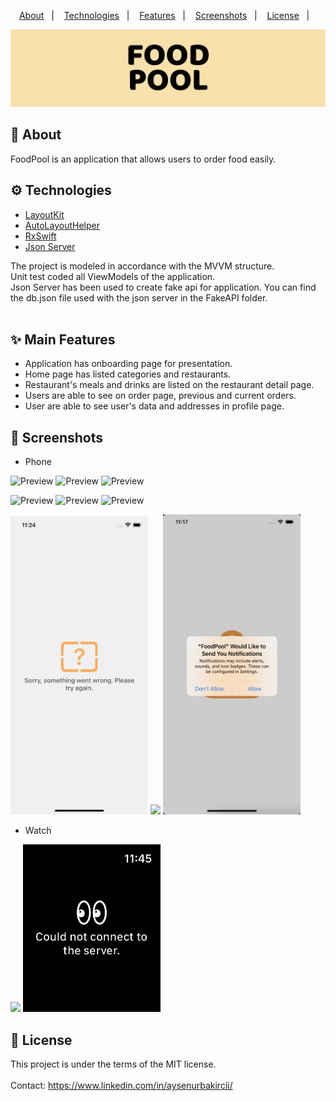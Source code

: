 <p align="center">
  <a href="#calling-about">About</a>&nbsp;&nbsp;&nbsp;|&nbsp;&nbsp;&nbsp;
  <a href="#gear-technologies">Technologies</a>&nbsp;&nbsp;&nbsp;|&nbsp;&nbsp;&nbsp;
  <a href="#sparkles-main-features">Features</a>&nbsp;&nbsp;&nbsp;|&nbsp;&nbsp;&nbsp;
  <a href="#camera_flash-screenshots">Screenshots</a>&nbsp;&nbsp;&nbsp;|&nbsp;&nbsp;&nbsp;
  <a href="#memo-license">License</a>&nbsp;&nbsp;&nbsp;|&nbsp;&nbsp;&nbsp
</p>

<div align="center">
  <img src="ReadmeImages/titleImage.png" alt="title" />
</div>

## :calling: About
FoodPool is an application that allows users to order food easily.

## :gear: Technologies

- [LayoutKit](https://github.com/aysenurbakirci/LayoutKit)
- [AutoLayoutHelper](https://github.com/aysenurbakirci/AutoLayoutHelper)
- [RxSwift](https://github.com/ReactiveX/RxSwift)
- [Json Server](https://github.com/typicode/json-server)

The project is modeled in accordance with the MVVM structure.<br/>
Unit test coded all ViewModels of the application.<br/>
Json Server has been used to create fake api for application. You can find the db.json file used with the json server in the FakeAPI folder.<br/>
<br/>

## :sparkles: Main Features

- Application has onboarding page for presentation.
- Home page has listed categories and restaurants.
- Restaurant's meals and drinks are listed on the restaurant detail page.
- Users are able to see on order page, previous and current orders.
- User are able to see user's data and addresses in profile page.

## :camera_flash: Screenshots

- Phone

![Preview](https://media.giphy.com/media/rpkQuhiqS5AM4vRgdx/giphy.gif) ![Preview](https://media.giphy.com/media/wsrgneVmj0M1ZuFJA9/giphy.gif)  ![Preview](https://media.giphy.com/media/MK35SVLDLw7woWuBA8/giphy.gif) 

![Preview](https://media.giphy.com/media/ySZUdG7QDvqVSB4X4Y/giphy.gif)  ![Preview](https://media.giphy.com/media/d4jp8zNEdzrA3GSbkU/giphy.gif)  ![Preview](https://media.giphy.com/media/7pNPpdYGYE6v8YTYMF/giphy.gif) 

<p float="left">
  <img src="ReadmeImages/iphoneError.png" width="220" />
  <img src="ReadmeImages/notification.png" width="220" /> 
  <img src="ReadmeImages/notificationPermission.png" width="220" />
</p>

- Watch

<p float="left">
  <img src="https://media.giphy.com/media/v4M5Jh1cP3sPqxcDfw/giphy.gif" width="220" />
  <img src="ReadmeImages/watchError.png" width="220" /> 
</p>

## :memo: License 
This project is under the terms of the MIT license.
<br/>
<br/>
Contact: https://www.linkedin.com/in/aysenurbakircii/
